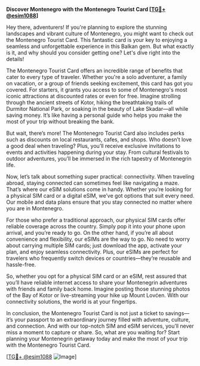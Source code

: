 **Discover Montenegro with the Montenegro Tourist Card [[TG💪+ @esim1088](https://t.me/s/esim1088)]**

Hey there, adventurers! If you're planning to explore the stunning landscapes and vibrant culture of Montenegro, you might want to check out the Montenegro Tourist Card. This fantastic card is your key to enjoying a seamless and unforgettable experience in this Balkan gem. But what exactly is it, and why should you consider getting one? Let's dive right into the details!

The Montenegro Tourist Card offers an incredible range of benefits that cater to every type of traveler. Whether you're a solo adventurer, a family on vacation, or a group of friends seeking excitement, this card has got you covered. For starters, it grants you access to some of Montenegro's most iconic attractions at discounted rates or even for free. Imagine strolling through the ancient streets of Kotor, hiking the breathtaking trails of Durmitor National Park, or soaking in the beauty of Lake Skadar—all while saving money. It’s like having a personal guide who helps you make the most of your trip without breaking the bank.

But wait, there’s more! The Montenegro Tourist Card also includes perks such as discounts on local restaurants, cafes, and shops. Who doesn’t love a good deal when traveling? Plus, you’ll receive exclusive invitations to events and activities happening during your stay. From cultural festivals to outdoor adventures, you’ll be immersed in the rich tapestry of Montenegrin life.

Now, let’s talk about something super practical: connectivity. When traveling abroad, staying connected can sometimes feel like navigating a maze. That’s where our eSIM solutions come in handy. Whether you’re looking for a physical SIM card or a digital eSIM, we’ve got options that suit every need. Our mobile and data plans ensure that you stay connected no matter where you are in Montenegro. 

For those who prefer a traditional approach, our physical SIM cards offer reliable coverage across the country. Simply pop it into your phone upon arrival, and you’re ready to go. On the other hand, if you’re all about convenience and flexibility, our eSIMs are the way to go. No need to worry about carrying multiple SIM cards; just download the app, activate your plan, and enjoy seamless connectivity. Plus, our eSIMs are perfect for travelers who frequently switch devices or countries—they’re reusable and hassle-free.

So, whether you opt for a physical SIM card or an eSIM, rest assured that you’ll have reliable internet access to share your Montenegrin adventures with friends and family back home. Imagine posting those stunning photos of the Bay of Kotor or live-streaming your hike up Mount Lovćen. With our connectivity solutions, the world is at your fingertips.

In conclusion, the Montenegro Tourist Card is not just a ticket to savings—it’s your passport to an extraordinary journey filled with adventure, culture, and connection. And with our top-notch SIM and eSIM services, you’ll never miss a moment to capture or share. So, what are you waiting for? Start planning your Montenegrin getaway today and make the most of your trip with the Montenegro Tourist Card.

[[TG💪+ @esim1088](https://t.me/s/esim1088) ![Image](https://i.postimg.cc/Y0z9fWf4/image.png)]
